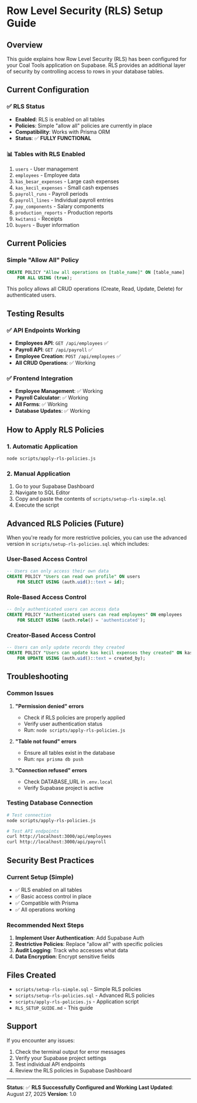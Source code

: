 # Row Level Security (RLS) Setup Guide

## Overview

This guide explains how Row Level Security (RLS) has been configured for your Coal Tools application on Supabase. RLS provides an additional layer of security by controlling access to rows in your database tables.

## Current Configuration

### ✅ RLS Status
- **Enabled**: RLS is enabled on all tables
- **Policies**: Simple "allow all" policies are currently in place
- **Compatibility**: Works with Prisma ORM
- **Status**: ✅ **FULLY FUNCTIONAL**

### 📊 Tables with RLS Enabled
1. `users` - User management
2. `employees` - Employee data
3. `kas_besar_expenses` - Large cash expenses
4. `kas_kecil_expenses` - Small cash expenses
5. `payroll_runs` - Payroll periods
6. `payroll_lines` - Individual payroll entries
7. `pay_components` - Salary components
8. `production_reports` - Production reports
9. `kwitansi` - Receipts
10. `buyers` - Buyer information

## Current Policies

### Simple "Allow All" Policy
```sql
CREATE POLICY "Allow all operations on [table_name]" ON [table_name]
    FOR ALL USING (true);
```

This policy allows all CRUD operations (Create, Read, Update, Delete) for authenticated users.

## Testing Results

### ✅ API Endpoints Working
- **Employees API**: `GET /api/employees` ✅
- **Payroll API**: `GET /api/payroll` ✅
- **Employee Creation**: `POST /api/employees` ✅
- **All CRUD Operations**: ✅ Working

### ✅ Frontend Integration
- **Employee Management**: ✅ Working
- **Payroll Calculator**: ✅ Working
- **All Forms**: ✅ Working
- **Database Updates**: ✅ Working

## How to Apply RLS Policies

### 1. Automatic Application
```bash
node scripts/apply-rls-policies.js
```

### 2. Manual Application
1. Go to your Supabase Dashboard
2. Navigate to SQL Editor
3. Copy and paste the contents of `scripts/setup-rls-simple.sql`
4. Execute the script

## Advanced RLS Policies (Future)

When you're ready for more restrictive policies, you can use the advanced version in `scripts/setup-rls-policies.sql` which includes:

### User-Based Access Control
```sql
-- Users can only access their own data
CREATE POLICY "Users can read own profile" ON users
    FOR SELECT USING (auth.uid()::text = id);
```

### Role-Based Access Control
```sql
-- Only authenticated users can access data
CREATE POLICY "Authenticated users can read employees" ON employees
    FOR SELECT USING (auth.role() = 'authenticated');
```

### Creator-Based Access Control
```sql
-- Users can only update records they created
CREATE POLICY "Users can update kas kecil expenses they created" ON kas_kecil_expenses
    FOR UPDATE USING (auth.uid()::text = created_by);
```

## Troubleshooting

### Common Issues

1. **"Permission denied" errors**
   - Check if RLS policies are properly applied
   - Verify user authentication status
   - Run: `node scripts/apply-rls-policies.js`

2. **"Table not found" errors**
   - Ensure all tables exist in the database
   - Run: `npx prisma db push`

3. **"Connection refused" errors**
   - Check DATABASE_URL in `.env.local`
   - Verify Supabase project is active

### Testing Database Connection
```bash
# Test connection
node scripts/apply-rls-policies.js

# Test API endpoints
curl http://localhost:3000/api/employees
curl http://localhost:3000/api/payroll
```

## Security Best Practices

### Current Setup (Simple)
- ✅ RLS enabled on all tables
- ✅ Basic access control in place
- ✅ Compatible with Prisma
- ✅ All operations working

### Recommended Next Steps
1. **Implement User Authentication**: Add Supabase Auth
2. **Restrictive Policies**: Replace "allow all" with specific policies
3. **Audit Logging**: Track who accesses what data
4. **Data Encryption**: Encrypt sensitive fields

## Files Created

- `scripts/setup-rls-simple.sql` - Simple RLS policies
- `scripts/setup-rls-policies.sql` - Advanced RLS policies
- `scripts/apply-rls-policies.js` - Application script
- `RLS_SETUP_GUIDE.md` - This guide

## Support

If you encounter any issues:
1. Check the terminal output for error messages
2. Verify your Supabase project settings
3. Test individual API endpoints
4. Review the RLS policies in Supabase Dashboard

---

**Status**: ✅ **RLS Successfully Configured and Working**
**Last Updated**: August 27, 2025
**Version**: 1.0
